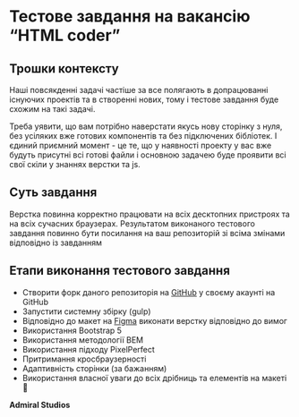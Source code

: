 # Тестове завдання на вакансію “HTML coder”

## Трошки контексту

Наші повсякденні задачі частіше за все полягають в допрацюванні існуючих проектів та в створенні нових, тому і тестове завдання буде схожим на такі задачі.

Треба уявити, що вам потрібно наверстати якусь нову сторінку з нуля, без усіляких вже готових компонентів та без підключених бібліотек. І єдиний приємний момент - це те, що у наявності проекту у вас вже будуть присутні всі готові файли і основною задачею буде проявити всі свої скіли у знаннях верстки та js.

## Суть завдання

Верстка повинна корректно працювати на всіх десктопних пристроях та на всіх сучасних браузерах.
Результатом виконаного тестового завдання повинно бути посилання на ваш репозиторій зі всіма змінами відповідно із завданням

## Етапи виконання тестового завдання

- Створити форк даного репозиторія на [GitHub] у своєму акаунті на GitHub
- Запустити системну збірку (gulp)
- Відповідно до макет на [Figma] виконати верстку відповідно до вимог
- Використання Bootstrap 5
- Використання методології BEM
- Використання підходу PixelPerfect
- Притримання кросбраузерності
- Адаптивність сторінки (за бажанням)
- Використання власної уваги до всіх дрібниць та елементів на макеті 🙂

[Figma]: https://www.google.com/url?q=https://www.figma.com/file/8t3fk6YeqprV46h0ofTE4f/%25D0%25A2%25D0%25B5%25D1%2581%25D1%2582%25D0%25BE%25D0%25B2%25D0%25B5-%25D0%25B7%25D0%25B0%25D0%25B2%25D0%25B4%25D0%25B0%25D0%25BD%25D0%25BD%25D1%258F-%25D0%25BD%25D0%25B0-%25D0%25B2%25D0%25B0%25D0%25BA%25D0%25B0%25D0%25BD%25D1%2581%25D1%2596%25D1%258E-%25E2%2580%259CHTML-coder%25E2%2580%259D---Admiral-Studios?node-id%3D0%253A1%26t%3DzicgUcET2xILboBT-0&sa=D&source=docs&ust=1676291931705735&usg=AOvVaw21Z1qVnapyONeIvqXpAFlN
[GitHub]: https://www.google.com/url?q=https://github.com/Admiral-Studios/Test-Task-Frontend&sa=D&source=docs&ust=1676291908888173&usg=AOvVaw1DR-vGjaeyEtjxt2Xf3IvE

**Admiral Studios**
